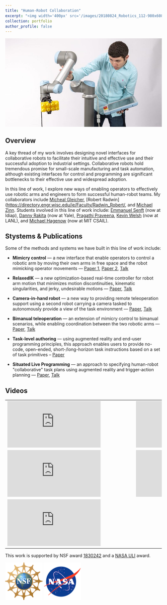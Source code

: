 ```yaml
---
title: "Human-Robot Collaboration"
excerpt: "<img width='400px' src='/images/20180824_Robotics_112-980x608.jpg'> <br><br> This line of work explores new ways of enabling operators to effectively use robotic arms and engineers to form successful human-robot teams."
collection: portfolio
author_profile: false
---
```


<img width='600px' src='/images/20180824_Robotics_112-980x608.jpg'>

## Overview

A key thread of my work involves designing novel interfaces for collaborative robots to facilitate their intuitive and effective use and their successful adoption to industrial settings. Collaborative robots hold tremendous promise for small-scale manufacturing and task automation, although existing interfaces for control and programming are significant bottlenecks to their effective use and widespread adoption.

In this line of work, I explore new ways of enabling operators to effectively use robotic arms and engineers to form successful human-robot teams. My collaborators include [Micheal Gleicher](https://pages.cs.wisc.edu/~gleicher/), [Robert Radwin](https://directory.engr.wisc.edu/ie/Faculty/Radwin_Robert/, and [Michael Zinn](https://directory.engr.wisc.edu/me/Faculty/Zinn_Michael/). Students involved in this line of work include: [Emmanuel Senft](https://emmanuel-senft.github.io/) (now at Idiap), [Danny Rakita](https://uwnarratives.wisc.edu/bio/daniel-rakita/) (now at Yale), [Pragathi Praveena](https://www.linkedin.com/in/pragathip/), [Kevin Welsh](https://www.linkedin.com/in/kevin-welsh-668140bb) (now at LANL), and [Michael Hagenow](https://www.linkedin.com/in/hageneaux/) (now at MIT CSAIL).

## Stystems & Publications

Some of the methods and systems we have built in this line of work include:

* **Mimicry control** — a new interface that enable operators to control a robotic arm by moving their own arms in free space and the robot mimicking operator movements — [Paper 1](http://pages.cs.wisc.edu/~rakita/wp-content/uploads/2017/12/hri17-preprint.pdf), [Paper 2](https://graphics.cs.wisc.edu/Papers/2020/RMG20/rmg-hri2020.pdf), [Talk](https://www.youtube.com/watch?v=M5O0UkPQsxE)

* **RelaxedIK** — a new optimization-based real-time controller for robot arm motion that minimizes motion discontinuities, kinematic singularities, and jerky, undesirable motions — [Paper](http://roboticsproceedings.org/rss14/p43.pdf), [Talk](https://www.youtube.com/watch?v=AhsQFJzB8WQ)

* **Camera-in-hand robot** — a new way to providing remote teleoperation support using a second robot carrying a camera tasked to autonomously provide a view of the task environment — [Paper](https://dl.acm.org/doi/pdf/10.1145/3171221.3171279?casa_token=52ZHKQ6CFcYAAAAA:w6yZAPIw_L8Q1UbMVeiWtkLhBRkNVXecTkhsiwxvvTHd5RvcTn8w_Kre8WeAlZmTexG4lEybtglP), [Talk](https://www.youtube.com/watch?v=xvDwTJd8f4c)

* **Bimanual teleoperation** — an extension of mimicry control to bimanual scenarios, while enabling coordination between the two robotic arms — [Paper](https://robotics.sciencemag.org/content/robotics/4/30/eaaw0955.full.pdf), [Talk](https://www.youtube.com/watch?v=cGh0UncVxck)

* **Task-level authoring** — using augmented reality and end-user programming principles, this approach enables users to provide no-code, open-ended, short-/long-horizon task instructions based on a set of task primitives – [Paper](https://www.frontiersin.org/articles/10.3389/frobt.2021.707149/full)

* **Situated Live Programming** — an approach to specifying human-robot "collaborative" task plans using augmented reality and trigger-action planning — [Paper](https://arxiv.org/pdf/2108.03592), [Talk](https://www.youtube.com/watch?v=FKEwt-F3y78)

## Videos

<style>
table, td, th, tr {
   border: none;
}
thead {
   background-color: rgba(0, 0, 0, 0.0);
   border-bottom: 0px;
}
tr.border-bottom {
   border-bottom: 0px;
}
</style>

<table>
    <tr>
        <td class="style24" style="width: 400px">
            <div id='outerdiv' style="width:400px; overflow-x:hidden;">
                <iframe src="https://www.youtube.com/embed/M5O0UkPQsxE" title="YouTube video player" frameborder="0" allow="accelerometer; autoplay; clipboard-write; encrypted-media; gyroscope; picture-in-picture" allowfullscreen></iframe>
            </div>
        </td>
        <td class="style24" style="width: 400px">
            <div id='outerdiv' style="width:400px; overflow-x:hidden;">
                <iframe src="https://www.youtube.com/embed/AhsQFJzB8WQ" title="YouTube video player" frameborder="0" allow="accelerometer; autoplay; clipboard-write; encrypted-media; gyroscope; picture-in-picture" allowfullscreen></iframe>
            </div>
        </td>
    </tr>
        <tr>
        <td class="style24" style="width: 400px">
            <div id='outerdiv' style="width:400px; overflow-x:hidden;">
                <iframe src="https://www.youtube.com/embed/xvDwTJd8f4c" title="YouTube video player" frameborder="0" allow="accelerometer; autoplay; clipboard-write; encrypted-media; gyroscope; picture-in-picture" allowfullscreen></iframe>
            </div>
        </td>
        <td class="style24" style="width: 400px">
            <div id='outerdiv' style="width:400px; overflow-x:hidden;">
                <iframe src="https://www.youtube.com/embed/cGh0UncVxck" title="YouTube video player" frameborder="0" allow="accelerometer; autoplay; clipboard-write; encrypted-media; gyroscope; picture-in-picture" allowfullscreen></iframe>
            </div>
        </td>
    </tr>
       <tr>
           <td class="style24" style="width: 400px">
            <div id='outerdiv' style="width:400px; overflow-x:hidden;">
                <iframe src="https://www.youtube.com/embed/jq9bk3LMdNo" title="YouTube video player" frameborder="0" allow="accelerometer; autoplay; clipboard-write; encrypted-media; gyroscope; picture-in-picture" allowfullscreen></iframe>
            </div>
         </td>
          <td class="style24" style="width: 400px">
         </td>
    </tr>
</table>

This work is supported by NSF award [1830242](https://nsf.gov/awardsearch/showAward?AWD_ID=1830242&HistoricalAwards=false) and a [NASA ULI](https://techport.nasa.gov/view/96115) award.

![NSF logo](\images\NSF.png) ![NASA logo](\images\NASA.png)
